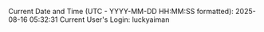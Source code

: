Current Date and Time (UTC - YYYY-MM-DD HH:MM:SS formatted): 2025-08-16 05:32:31
Current User's Login: luckyaiman
